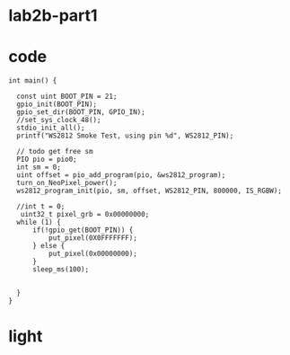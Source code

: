 # lab2b-part1
# code



    int main() {

      const uint BOOT_PIN = 21;
      gpio_init(BOOT_PIN);
      gpio_set_dir(BOOT_PIN, GPIO_IN);
      //set_sys_clock_48();
      stdio_init_all();
      printf("WS2812 Smoke Test, using pin %d", WS2812_PIN);

      // todo get free sm
      PIO pio = pio0;
      int sm = 0;
      uint offset = pio_add_program(pio, &ws2812_program);
      turn_on_NeoPixel_power();
      ws2812_program_init(pio, sm, offset, WS2812_PIN, 800000, IS_RGBW);

      //int t = 0;
       uint32_t pixel_grb = 0x00000000;
      while (1) {
          if(!gpio_get(BOOT_PIN)) {
              put_pixel(0X0FFFFFFF);
          } else {
              put_pixel(0x00000000);
          }
          sleep_ms(100);

        
      }
    }

# light


